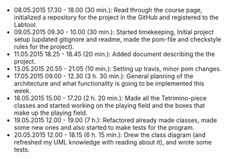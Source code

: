 - 08.05.2015 17.30 - 18.00 (30 min.):
	Read through the course page, initialized a repository for the project in the GitHub and registered to the Labtool.
- 09.05.2015 09.30 - 10.00 (30 min.):
	Started timekeeping, Initial project setup (updated gitignore and readme, made the pom-file and checkstyle rules for the project).
- 11.05.2015 18.25 - 18.45 (20 min.):
	Added document describing the the project.
- 13.05.2015 20.55 - 21.05 (10 min.):
	Setting up travis, minor pom changes.
- 17.05.2015 09.00 - 12.30 (3 h. 30 min.):
	General planning of the architecture and what functionality is going to be implemented this week.
- 18.05.2015 15.00 - 17.20 (2 h. 20 min.):
	Made all the Tetrimino-piece classes and started working on the playing field and the boxes that make up the playing field.
- 19.05.2015 12.00 - 19.00 (7 h.):
	Refactored already made classes, made some new ones and also started to make tests for the program.
- 20.05.2015 12.00 - 18.15 (6 h. 15 min.):
	Drew the class diagram (and refreshed my UML knowledge with reading about it), and wrote some tests.
